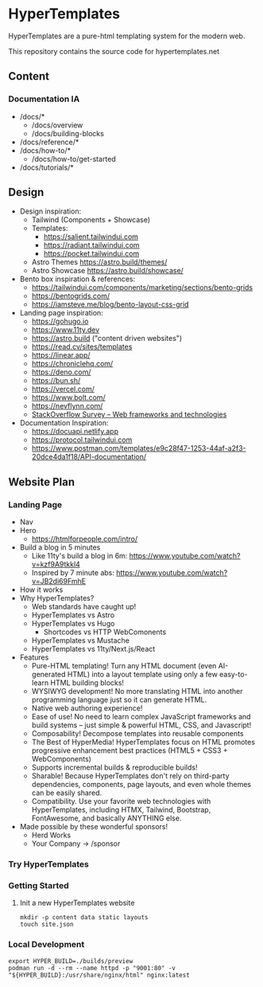 # HyperTemplates

HyperTemplates are a pure-html templating system for the modern web.

This repository contains the source code for hypertemplates.net

## Content

### Documentation IA

* /docs/*
  * /docs/overview
  * /docs/building-blocks
* /docs/reference/*
* /docs/how-to/*
  * /docs/how-to/get-started
* /docs/tutorials/*

## Design

* Design inspiration:
  * Tailwind (Components + Showcase)
  * Templates:
    * <https://salient.tailwindui.com>
    * <https://radiant.tailwindui.com>
    * <https://pocket.tailwindui.com>
  * Astro Themes <https://astro.build/themes/>
  * Astro Showcase <https://astro.build/showcase/>
* Bento box inspiration & references:
  * <https://tailwindui.com/components/marketing/sections/bento-grids>
  * <https://bentogrids.com/>
  * <https://iamsteve.me/blog/bento-layout-css-grid>
* Landing page inspiration:
  * <https://gohugo.io>
  * <https://www.11ty.dev>
  * <https://astro.build> ("content driven websites")
  * <https://read.cv/sites/templates>
  * <https://linear.app/>
  * <https://chroniclehq.com/>
  * <https://deno.com/>
  * <https://bun.sh/>
  * <https://vercel.com/>
  * <https://www.bolt.com/>
  * <https://nevflynn.com/>
  * [StackOverflow Survey – Web frameworks and technologies](https://survey.stackoverflow.co/2024/technology#2-web-frameworks-and-technologies)
* Documentation Inspiration:
  * <https://docuapi.netlify.app>
  * <https://protocol.tailwindui.com>
  * <https://www.postman.com/templates/e9c28f47-1253-44af-a2f3-20dce4da1f18/API-documentation/>

## Website Plan

### Landing Page

* Nav
* Hero
  * <https://htmlforpeople.com/intro/>
* Build a blog in 5 minutes
  * Like 11ty's build a blog in 6m: <https://www.youtube.com/watch?v=kzf9A9tkkl4>
  * Inspired by 7 minute abs: <https://www.youtube.com/watch?v=JB2di69FmhE>
* How it works
* Why HyperTemplates?
  * Web standards have caught up!
  * HyperTemplates vs Astro
  * HyperTemplates vs Hugo
    * Shortcodes vs HTTP WebComonents
  * HyperTemplates vs Mustache
  * HyperTemplates vs 11ty/Next.js/React
* Features
  * Pure-HTML templating! Turn any HTML document (even AI-generated HTML) into a layout template using only a few easy-to-learn HTML building blocks!
  * WYSIWYG development! No more translating HTML into another programming language just so it can generate HTML.
  * Native web authoring experience!
  * Ease of use! No need to learn complex JavaScript frameworks and build systems – just simple & powerful HTML, CSS, and Javascript!
  * Composability! Decompose templates into reusable components
  * The Best of HyperMedia! HyperTemplates focus on HTML promotes progressive enhancement best practices (HTML5 + CSS3 + WebComponents)
  * Supports incremental builds & reproducible builds!
  * Sharable! Because HyperTemplates don't rely on third-party dependencies, components, page layouts, and even whole themes can be easily shared.
  * Compatibility. Use your favorite web technologies with HyperTemplates, including HTMX, Tailwind, Bootstrap, FontAwesome, and basically ANYTHING else.
* Made possible by these wonderful sponsors!
  * Herd Works
  * Your Company → /sponsor

### Try HyperTemplates

### Getting Started

1. Init a new HyperTemplates website

   ```shell
   mkdir -p content data static layouts
   touch site.json
   ```

### Local Development

```shell
export HYPER_BUILD=./builds/preview
podman run -d --rm --name httpd -p "9001:80" -v "${HYPER_BUILD}:/usr/share/nginx/html" nginx:latest
```
